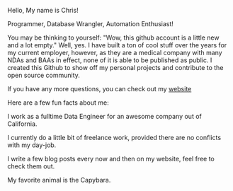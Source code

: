 Hello, My name is Chris!

Programmer, Database Wrangler, Automation Enthusiast!

You may be thinking to yourself: "Wow, this github account is a little new and a lot empty." Well, yes. I have built a ton of cool stuff over the years for my current employer, however, as they are a medical company with many NDAs and BAAs in effect, none of it is able to be published as public. I created this Github to show off my personal projects and contribute to the open source community.

If you have any more questions, you can check out my [website](https://iamchriscorbin.com/)


Here are a few fun facts about me:

I work as a fulltime Data Engineer for an awesome company out of California.

I currently do a little bit of freelance work, provided there are no conflicts with my day-job.

I write a few blog posts every now and then on my website, feel free to check them out.

My favorite animal is the Capybara.
